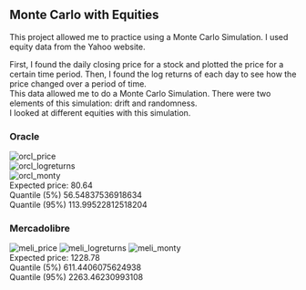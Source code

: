 ## Monte Carlo with Equities
This project allowed me to practice using a Monte Carlo Simulation. I used equity data from the Yahoo website.

First, I found the daily closing price for a stock and plotted the price for a certain time period.
Then, I found the log returns of each day to see how the price changed over a period of time.<br/>
This data allowed me to do a Monte Carlo Simulation. There were two elements of this simulation: drift and randomness.<br/>
I looked at different equities with this simulation. 
### Oracle<br/>
![orcl_price](https://user-images.githubusercontent.com/109932048/235114615-3db5b57b-2093-4312-aa9d-bce2bf53fa77.png)<br/>
![orcl_logreturns](https://user-images.githubusercontent.com/109932048/235114584-3c0ccdd7-dc0c-419f-8f19-eb4aa38df670.png)<br/>
![orcl_monty](https://user-images.githubusercontent.com/109932048/235114627-2a71a890-45a7-4f33-9824-66e02238dbfb.png)<br/>
Expected price:  80.64<br/>
Quantile (5%)  56.54837536918634<br/>
Quantile (95%)  113.99522812518204<br/>
### Mercadolibre<br/>
![meli_price](https://user-images.githubusercontent.com/109932048/235117554-dcdf2b6d-5231-40a3-a0e6-1146e5da25ae.png)
![meli_logreturns](https://user-images.githubusercontent.com/109932048/235117552-56c05d8e-2dfe-4def-ac02-beb64fb7f648.png)
![meli_monty](https://user-images.githubusercontent.com/109932048/235117546-dad50838-b8c3-4130-91e7-f4bcc6128d99.png)<br/>
Expected price:  1228.78<br/>
Quantile (5%)  611.4406075624938<br/>
Quantile (95%)  2263.46230993108<br/>
